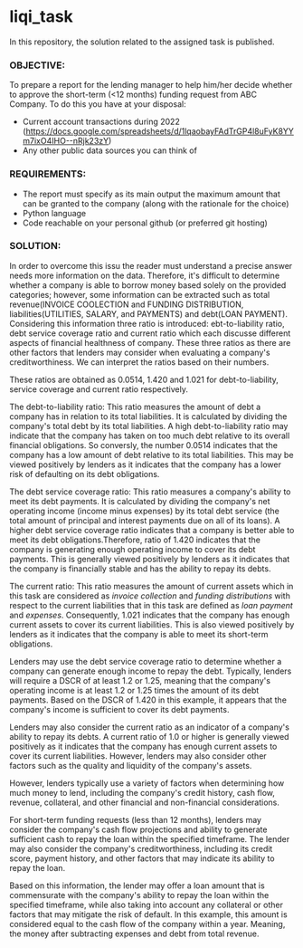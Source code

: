 # liqi_task
In this repository, the solution related to the assigned task is published.

### OBJECTIVE: 
To prepare a report for the lending manager to help him/her decide whether to approve the short-term (<12 months) funding request from ABC Company. To do this you have at your disposal:
* Current account transactions during 2022 (https://docs.google.com/spreadsheets/d/1lqaobayFAdTrGP4l8uFyK8YYm7ixO4IHO--nRjk23zY)
* Any other public data sources you can think of

### REQUIREMENTS:
* The report must specify as its main output the maximum amount that can be granted to the company (along with the rationale for the choice)
* Python language
* Code reachable on your personal github (or preferred git hosting) 

### SOLUTION:

In order to overcome this issu the reader must understand a precise answer needs more information on the data. Therefore, it's difficult to determine whether a company is able to borrow money based solely on the provided categories; however, some information can be extracted such as total revenue(INVOICE COOLECTION and FUNDING DISTRIBUTION, liabilities(UTILITIES, SALARY, and PAYMENTS) and debt(LOAN PAYMENT).
Considering this information three ratio is introduced: ebt-to-liability ratio, debt service coverage ratio and current ratio which each discusse different aspects of financial healthness of company. These three ratios as there are other factors that lenders may consider when evaluating a company's creditworthiness. We can interpret the ratios based on their numbers.


These ratios are obtained as 0.0514, 1.420 and 1.021 for debt-to-liability, service coverage and current ratio respectively.


The debt-to-liability ratio: This ratio measures the amount of debt a company has in relation to its total liabilities. It is calculated by dividing the company's total debt by its total liabilities. A high debt-to-liability ratio may indicate that the company has taken on too much debt relative to its overall financial obligations. So conversly, the number 0.0514 indicates that the company has a low amount of debt relative to its total liabilities. This may be viewed positively by lenders as it indicates that the company has a lower risk of defaulting on its debt obligations.

The debt service coverage ratio: This ratio measures a company's ability to meet its debt payments. It is calculated by dividing the company's net operating income (income minus expenses) by its total debt service (the total amount of principal and interest payments due on all of its loans). A higher debt service coverage ratio indicates that a company is better able to meet its debt obligations.Therefore, ratio of 1.420 indicates that the company is generating enough operating income to cover its debt payments. This is generally viewed positively by lenders as it indicates that the company is financially stable and has the ability to repay its debts.

The current ratio: This ratio measures the amount of current assets which in this task are considered as *invoice collection* and *funding distributions* with respect to the current liabilities that in this task are defined as *loan payment* and *expenses*. Consequently, 1.021 indicates that the company has enough current assets to cover its current liabilities. This is also viewed positively by lenders as it indicates that the company is able to meet its short-term obligations.

Lenders may use the debt service coverage ratio to determine whether a company can generate enough income to repay the debt. Typically, lenders will require a DSCR of at least 1.2 or 1.25, meaning that the company's operating income is at least 1.2 or 1.25 times the amount of its debt payments. Based on the DSCR of 1.420 in this example, it appears that the company's income is sufficient to cover its debt payments.

Lenders may also consider the current ratio as an indicator of a company's ability to repay its debts. A current ratio of 1.0 or higher is generally viewed positively as it indicates that the company has enough current assets to cover its current liabilities. However, lenders may also consider other factors such as the quality and liquidity of the company's assets.

However, lenders typically use a variety of factors when determining how much money to lend, including the company's credit history, cash flow, revenue, collateral, and other financial and non-financial considerations. 

For short-term funding requests (less than 12 months), lenders may consider the company's cash flow projections and ability to generate sufficient cash to repay the loan within the specified timeframe. The lender may also consider the company's creditworthiness, including its credit score, payment history, and other factors that may indicate its ability to repay the loan.

Based on this information, the lender may offer a loan amount that is commensurate with the company's ability to repay the loan within the specified timeframe, while also taking into account any collateral or other factors that may mitigate the risk of default. In this example, this amount is considered equal to the cash flow of the company within a year. Meaning, the money after subtracting expenses and debt from total revenue. 






